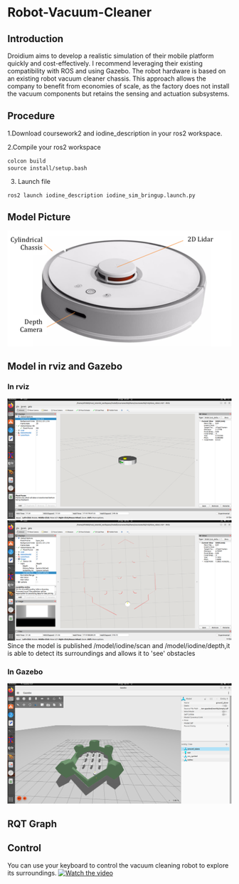 # Robot-Vacuum-Cleaner
## Introduction
Droidium aims to develop a realistic simulation of their mobile platform quickly and cost-effectively. I recommend leveraging their existing compatibility with ROS and using Gazebo. The robot hardware is based on an existing robot vacuum cleaner chassis. This approach allows the company to benefit from economies of scale, as the factory does not install the vacuum components but retains the sensing and actuation subsystems.
## Procedure
1.Download coursework2 and iodine_description in your ros2 workspace.

2.Compile your ros2 workspace
  ```
  colcon build
  source install/setup.bash
  ```  
3. Launch file
  ```
  ros2 launch iodine_description iodine_sim_bringup.launch.py
  ```
## Model Picture
![image](https://github.com/Sen66666666/Robot-vacuum-cleaner/blob/main/vacuum_cleaner_model.png)
## Model in rviz and Gazebo
### In rviz 
![image](https://github.com/Sen66666666/Robot-vacuum-cleaner/blob/main/urdf_model.png)
![image](https://github.com/Sen66666666/Robot-vacuum-cleaner/blob/main/Performance_of_lidar_and%20camera.png)
Since the model is published /model/iodine/scan and /model/iodine/depth,it is able to detect its surroundings and allows it to 'see' obstacles
### In Gazebo
![image](https://github.com/Sen66666666/Robot-vacuum-cleaner/blob/main/Vacuum%20cleaner%20in%20gazebo.png)

## RQT Graph


## Control
You can use your keyboard to control the vacuum cleaning robot to explore its surroundings.
[![Watch the video](https://img.youtube.com/vi/GLNqCRScQQM/0.jpg)](https://www.youtube.com/watch?v=GLNqCRScQQM)
